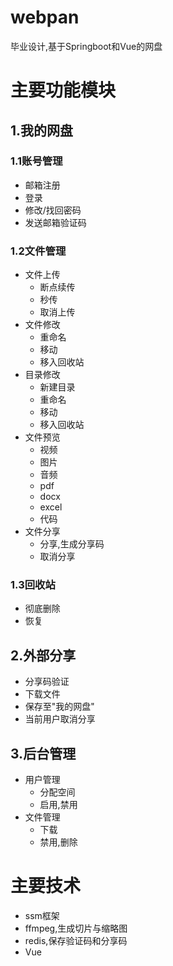 # webpan
毕业设计,基于Springboot和Vue的网盘

# 主要功能模块
## 1.我的网盘
### 1.1账号管理
- 邮箱注册
- 登录
- 修改/找回密码
- 发送邮箱验证码
### 1.2文件管理
- 文件上传
    - 断点续传
    - 秒传
    - 取消上传
- 文件修改
    - 重命名
    - 移动
    - 移入回收站
- 目录修改
    - 新建目录
    - 重命名
    - 移动
    - 移入回收站
- 文件预览
    - 视频
    - 图片
    - 音频
    - pdf
    - docx
    - excel
    - 代码
- 文件分享
    - 分享,生成分享码
    - 取消分享
### 1.3回收站
- 彻底删除
- 恢复
## 2.外部分享
- 分享码验证
- 下载文件
- 保存至"我的网盘"
- 当前用户取消分享
## 3.后台管理
- 用户管理
  - 分配空间
  - 启用,禁用
- 文件管理
  - 下载
  - 禁用,删除
# 主要技术
- ssm框架
- ffmpeg,生成切片与缩略图
- redis,保存验证码和分享码
- Vue
  
